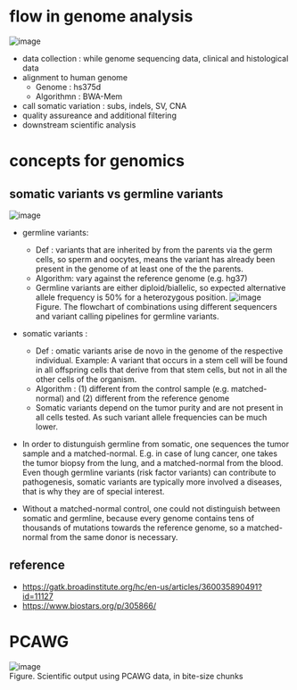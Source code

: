 # flow in genome analysis
![image](https://user-images.githubusercontent.com/48517782/131243597-52de4494-f280-471d-8a0b-ac72d2eed6c9.png)
- data collection : while genome sequencing data, clinical and histological data
- alignment to human genome
  - Genome : hs375d
  - Algorithmn : BWA-Mem
- call somatic variation : subs, indels, SV, CNA
- quality assureance and additional filtering
- downstream scientific analysis

# concepts for genomics
## somatic variants vs germline variants
![image](https://user-images.githubusercontent.com/48517782/131243482-192bc141-fd2e-41c6-b782-265870b9fde0.png)
- germline variants: 
  - Def : variants that are inherited by from the parents via the germ cells, so sperm and oocytes, means the variant has already been present in the genome of at least one of the the parents. 
  - Algorithm: vary against the reference genome (e.g. hg37)
  - Germline variants are either diploid/biallelic, so expected alternative allele frequency is 50% for a heterozygous position.
  ![image](https://user-images.githubusercontent.com/48517782/131243719-9d38bd1a-17ca-4d73-9fdf-8259aa57cf9c.png)  
  Figure. The flowchart of combinations using different sequencers and variant calling pipelines for germline variants.

- somatic variants : 
  - Def : omatic variants arise de novo in the genome of the respective individual. Example: A variant that occurs in a stem cell will be found in all offspring cells that derive from that stem cells, but not in all the other cells of the organism.  
  - Algorithm : (1) different from the control sample (e.g. matched-normal) and (2) different from the reference genome
  - Somatic variants depend on the tumor purity and are not present in all cells tested. As such variant allele frequencies can be much lower.
- In order to distunguish germline from somatic, one sequences the tumor sample and a matched-normal. E.g. in case of lung cancer, one takes the tumor biopsy from the lung, and a matched-normal from the blood. Even though germline variants (risk factor variants) can contribute to pathogenesis, somatic variants are typically more involved a diseases, that is why they are of special interest.
- Without a matched-normal control, one could not distinguish between somatic and germline, because every genome contains tens of thousands of mutations towards the reference genome, so a matched-normal from the same donor is necessary. 
## reference
- https://gatk.broadinstitute.org/hc/en-us/articles/360035890491?id=11127
- https://www.biostars.org/p/305866/

# PCAWG 

![image](https://user-images.githubusercontent.com/48517782/131244392-91fe5eca-0afc-4028-9f16-5bf322c8ef40.png)  
Figure. Scientific output using PCAWG data, in bite-size chunks
